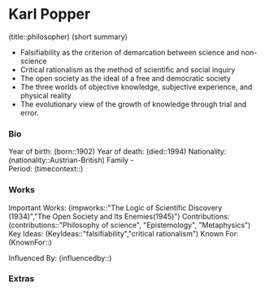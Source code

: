 # Karl Popper

(title::philosopher)
(short summary)

- Falsifiability as the criterion of demarcation between science and non-science
- Critical rationalism as the method of scientific and social inquiry
- The open society as the ideal of a free and democratic society
- The three worlds of objective knowledge, subjective experience, and physical reality
- The evolutionary view of the growth of knowledge through trial and error.

### Bio
Year of birth: (born::1902)
Year of death: (died::1994)
Nationality: (nationality::Austrian-British) 
Family -  
Period: (timecontext::)
### Works
Important Works: (impworks::"The Logic of Scientific Discovery (1934)","The Open Society and Its Enemies(1945)")
Contributions: (contributions::"Philosophy of science", "Epistemology", "Metaphysics") 
Key Ideas: (KeyIdeas::"falsifiability","critical rationalism")
Known For: (KnownFor::)

Influenced By: (influencedby::)
### Extras



